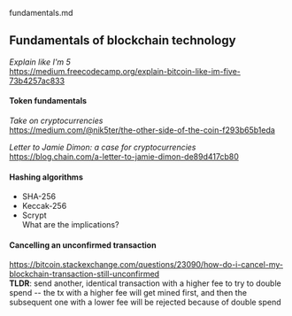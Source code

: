 fundamentals.md

## Fundamentals of blockchain technology
*Explain like I'm 5*\
https://medium.freecodecamp.org/explain-bitcoin-like-im-five-73b4257ac833

#### Token fundamentals
*Take on cryptocurrencies*\
https://medium.com/@nik5ter/the-other-side-of-the-coin-f293b65b1eda

*Letter to Jamie Dimon: a case for cryptocurrencies* \
https://blog.chain.com/a-letter-to-jamie-dimon-de89d417cb80

#### Hashing algorithms
- SHA-256
- Keccak-256
- Scrypt\
What are the implications?

#### Cancelling an unconfirmed transaction
https://bitcoin.stackexchange.com/questions/23090/how-do-i-cancel-my-blockchain-transaction-still-unconfirmed \
**TLDR**: send another, identical transaction with a higher fee to try to double spend -- the tx with a higher fee will get mined first, and then the subsequent one with a lower fee will be rejected because of double spend
